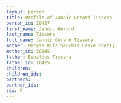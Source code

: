 ```yaml
---
layout: person
title: Profile of Jannic Gerard Tissera
person_id: I0427
first_name: Jannic Gerard
last_name: Tissera
full_name: Jannic Gerard Tissera
mother: Maryse Rita Sanchia Casie Chetty
mother_id: I0145
father: Benildus Tissera
father_id: I0425
children:
children_ids:
partners:
partner_ids:
sex: F
---
```


